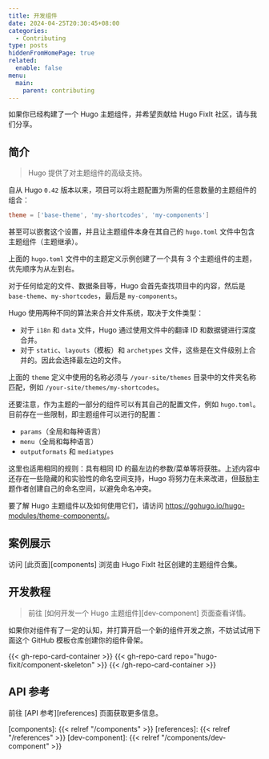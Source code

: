 ```yaml
---
title: 开发组件
date: 2024-04-25T20:30:45+08:00
categories:
  - Contributing
type: posts
hiddenFromHomePage: true
related:
  enable: false
menu:
  main:
    parent: contributing
---
```


如果你已经构建了一个 Hugo 主题组件，并希望贡献给 Hugo FixIt 社区，请与我们分享。

<!--more-->

## 简介

> Hugo 提供了对主题组件的高级支持。

自从 Hugo `0.42` 版本以来，项目可以将主题配置为所需的任意数量的主题组件的组合：

```toml
theme = ['base-theme', 'my-shortcodes', 'my-components']
```

甚至可以嵌套这个设置，并且让主题组件本身在其自己的 `hugo.toml` 文件中包含主题组件（主题继承）。

上面的 `hugo.toml` 文件中的主题定义示例创建了一个具有 3 个主题组件的主题，优先顺序为从左到右。

对于任何给定的文件、数据条目等，Hugo 会首先查找项目中的内容，然后是 `base-theme`、`my-shortcodes`，最后是 `my-components`。

Hugo 使用两种不同的算法来合并文件系统，取决于文件类型：

- 对于 `i18n` 和 `data` 文件，Hugo 通过使用文件中的翻译 ID 和数据键进行深度合并。
- 对于 `static`、`layouts`（模板）和 `archetypes` 文件，这些是在文件级别上合并的。因此会选择最左边的文件。

上面的 `theme` 定义中使用的名称必须与 `/your-site/themes` 目录中的文件夹名称匹配，例如 `/your-site/themes/my-shortcodes`。

还要注意，作为主题的一部分的组件可以有其自己的配置文件，例如 `hugo.toml`。目前存在一些限制，即主题组件可以进行的配置：

- `params`（全局和每种语言）
- `menu`（全局和每种语言）
- `outputformats` 和 `mediatypes`

这里也适用相同的规则：具有相同 ID 的最左边的参数/菜单等将获胜。上述内容中还存在一些隐藏的和实验性的命名空间支持，Hugo 将努力在未来改进，但鼓励主题作者创建自己的命名空间，以避免命名冲突。

要了解 Hugo 主题组件以及如何使用它们，请访问 <https://gohugo.io/hugo-modules/theme-components/>。

## 案例展示

访问 [此页面][components] 浏览由 Hugo FixIt 社区创建的主题组件合集。

## 开发教程

> 前往 [如何开发一个 Hugo 主题组件][dev-component] 页面查看详情。

如果你对组件有了一定的认知，并打算开启一个新的组件开发之旅，不妨试试用下面这个 GitHub 模板仓库创建你的组件骨架。

{{< gh-repo-card-container >}}
  {{< gh-repo-card repo="hugo-fixit/component-skeleton" >}}
{{< /gh-repo-card-container >}}

## API 参考

前往 [API 参考][references] 页面获取更多信息。

<!-- link reference definition -->
<!-- markdownlint-disable-file reference-links-images -->
[components]: {{< relref "/components" >}}
[references]: {{< relref "/references" >}}
[dev-component]: {{< relref "/components/dev-component" >}}
